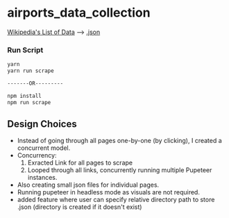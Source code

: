 # airports_data_collection

[Wikipedia's List of Data](https://en.wikipedia.org/wiki/Lists_of_airports)  --> [.json](https://github.com/smrnjeet222/airports_data_collection/tree/master/output)

### Run Script

```bash 
yarn 
yarn run scrape

-------OR---------

npm install 
npm run scrape
```

## Design Choices

* Instead of going through all pages one-by-one (by clicking), I created a concurrent model.
*  Concurrency: 
    1. Exracted Link for all pages to scrape
    2. Looped through all links, concurrently running multiple Pupeteer instances.
*  Also creating small json files for individual pages.
* Running pupeteer in headless mode as visuals are not required.
* added feature where user can specify relative directory path to store .json (directory is created if it doesn't exist) 
